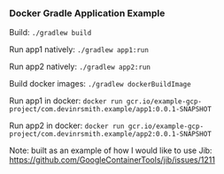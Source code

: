 ### Docker Gradle Application Example

Build: `./gradlew build`

Run app1 natively: `./gradlew app1:run` 

Run app2 natively: `./gradlew app2:run` 

Build docker images: `./gradlew dockerBuildImage`

Run app1 in docker: `docker run gcr.io/example-gcp-project/com.devinrsmith.example/app1:0.0.1-SNAPSHOT`

Run app2 in docker: `docker run gcr.io/example-gcp-project/com.devinrsmith.example/app2:0.0.1-SNAPSHOT`

Note: built as an example of how I would like to use Jib: https://github.com/GoogleContainerTools/jib/issues/1211

